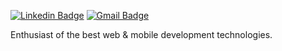 <!---[![Twitter Badge](https://img.shields.io/badge/-@ogaiajaum-6633cc?style=flat-square&labelColor=6633cc&logo=twitter&logoColor=white&link=https://twitter.com/ogaiajaum)](https://twitter.com/ogaiajaum) 
-->
[![Linkedin Badge](https://img.shields.io/badge/-Joao%20Victor-6633cc?style=flat-square&logo=Linkedin&logoColor=white&link=www.linkedin.com/in/ovictorjo/)](www.linkedin.com/in/ovictorjo/) 
[![Gmail Badge](https://img.shields.io/badge/-diego.schell.f@gmail.com-6633cc?style=flat-square&logo=Gmail&logoColor=white&link=mailto:diego.schell.f@gmail.com)](mailto:diego.schell.f@gmail.com)

Enthusiast of the best web & mobile development technologies.
